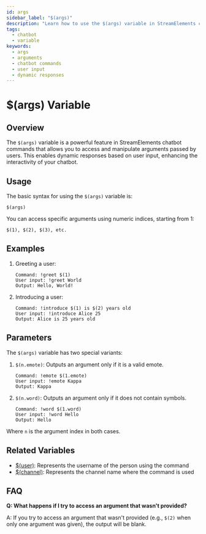 ```yaml
---
id: args
sidebar_label: "$(args)"
description: "Learn how to use the $(args) variable in StreamElements chatbot commands for dynamic, user-input-based responses."
tags:
  - chatbot
  - variable
keywords:
  - args
  - arguments
  - chatbot commands
  - user input
  - dynamic responses
---
```


# $(args) Variable

## Overview

The `$(args)` variable is a powerful feature in StreamElements chatbot commands that allows you to access and manipulate arguments passed by users. This enables dynamic responses based on user input, enhancing the interactivity of your chatbot.

## Usage

The basic syntax for using the `$(args)` variable is:

```streamelements
$(args)
```

You can access specific arguments using numeric indices, starting from 1:

```streamelements
$(1), $(2), $(3), etc.
```

## Examples

1. Greeting a user:
   ```
   Command: !greet $(1)
   User input: !greet World
   Output: Hello, World!
   ```

2. Introducing a user:
   ```
   Command: !introduce $(1) is $(2) years old
   User input: !introduce Alice 25
   Output: Alice is 25 years old
   ```

## Parameters

The `$(args)` variable has two special variants:

1. `$(n.emote)`: Outputs an argument only if it is a valid emote.
   ```
   Command: !emote $(1.emote)
   User input: !emote Kappa
   Output: Kappa
   ```

2. `$(n.word)`: Outputs an argument only if it does not contain symbols.
   ```
   Command: !word $(1.word)
   User input: !word Hello
   Output: Hello
   ```

Where `n` is the argument index in both cases.

## Related Variables

- [$(user)](user): Represents the username of the person using the command
- [$(channel)](channel): Represents the channel name where the command is used

## FAQ

**Q: What happens if I try to access an argument that wasn't provided?**

A: If you try to access an argument that wasn't provided (e.g., `$(2)` when only one argument was given), the output will be blank.
